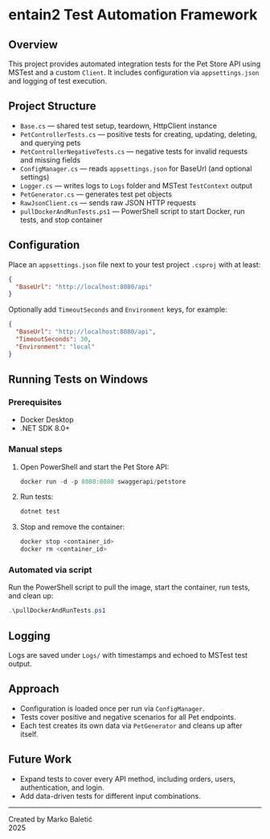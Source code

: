 # entain2 Test Automation Framework

## Overview

This project provides automated integration tests for the Pet Store API using MSTest and a custom `Client`.
It includes configuration via `appsettings.json` and logging of test execution.

## Project Structure

- `Base.cs` — shared test setup, teardown, HttpClient instance
- `PetControllerTests.cs` — positive tests for creating, updating, deleting, and querying pets
- `PetControllerNegativeTests.cs` — negative tests for invalid requests and missing fields
- `ConfigManager.cs` — reads `appsettings.json` for BaseUrl (and optional settings)
- `Logger.cs` — writes logs to `Logs` folder and MSTest `TestContext` output
- `PetGenerator.cs` — generates test pet objects
- `RawJsonClient.cs` — sends raw JSON HTTP requests
- `pullDockerAndRunTests.ps1` — PowerShell script to start Docker, run tests, and stop container

## Configuration

Place an `appsettings.json` file next to your test project `.csproj` with at least:

```json
{
  "BaseUrl": "http://localhost:8080/api"
}
```

Optionally add `TimeoutSeconds` and `Environment` keys, for example:

```json
{
  "BaseUrl": "http://localhost:8080/api",
  "TimeoutSeconds": 30,
  "Environment": "local"
}
```

## Running Tests on Windows

### Prerequisites
- Docker Desktop
- .NET SDK 8.0+

### Manual steps

1. Open PowerShell and start the Pet Store API:

   ```powershell
   docker run -d -p 8080:8080 swaggerapi/petstore
   ```

2. Run tests:

   ```powershell
   dotnet test
   ```

3. Stop and remove the container:

   ```powershell
   docker stop <container_id>
   docker rm <container_id>
   ```

### Automated via script

Run the PowerShell script to pull the image, start the container, run tests, and clean up:

```powershell
.\pullDockerAndRunTests.ps1
```

## Logging

Logs are saved under `Logs/` with timestamps and echoed to MSTest test output.

## Approach

- Configuration is loaded once per run via `ConfigManager`.
- Tests cover positive and negative scenarios for all Pet endpoints.
- Each test creates its own data via `PetGenerator` and cleans up after itself.

## Future Work

- Expand tests to cover every API method, including orders, users, authentication, and login.
- Add data-driven tests for different input combinations.

---

Created by Marko Baletić  
2025
